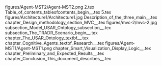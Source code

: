 figures/Agent-MST2/Agent-MST2.png
2.tex
Table_of_contents_tableofcontents_begin__.tex
5.tex
figures/Architecture1/Architecture1.jpg
Description_of_the_three_main__.tex
chapter_Design_methodology_section_MVC__.tex
figures/mvc-2/mvc-2.jpg
subsection_Model_USAR_Ontology_subsection__.tex
subsection_The_TRADR_Scenario_begin__.tex
chapter_The_USAR_Ontology_textbf__.tex
chapter_Cognitive_Agents_textbf_Research__.tex
figures/Agent-MST1/Agent-MST1.png
chapter_Smart_Visualization_Display_Logic__.tex
chapter_Preliminary_and_Expected_Results__.tex
chapter_Conclusion_This_document_describes__.tex